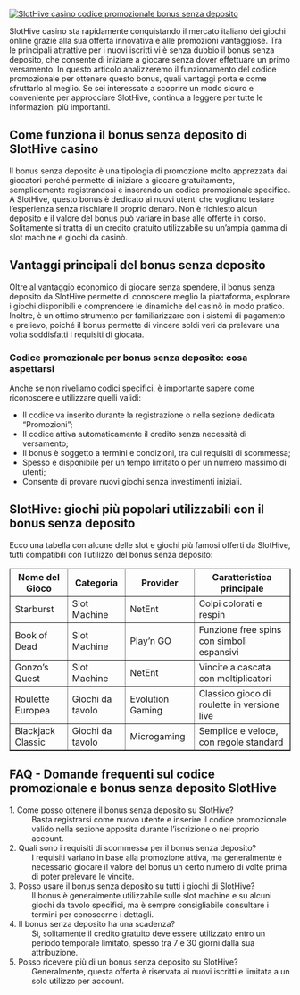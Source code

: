 [![SlotHive casino codice promozionale bonus senza deposito](https://123-caf.pages.dev/gitsignup.png)](https://vrmoo.ru/Bt82HjjY)

<div>     <p>SlotHive casino sta rapidamente conquistando il mercato italiano dei giochi online grazie alla sua offerta innovativa e alle promozioni vantaggiose. Tra le principali attrattive per i nuovi iscritti vi è senza dubbio il bonus senza deposito, che consente di iniziare a giocare senza dover effettuare un primo versamento. In questo articolo analizzeremo il funzionamento del codice promozionale per ottenere questo bonus, quali vantaggi porta e come sfruttarlo al meglio. Se sei interessato a scoprire un modo sicuro e conveniente per approcciare SlotHive, continua a leggere per tutte le informazioni più importanti.</p>    <h2>Come funziona il bonus senza deposito di SlotHive casino</h2>   <p>Il bonus senza deposito è una tipologia di promozione molto apprezzata dai giocatori perché permette di iniziare a giocare gratuitamente, semplicemente registrandosi e inserendo un codice promozionale specifico. A SlotHive, questo bonus è dedicato ai nuovi utenti che vogliono testare l’esperienza senza rischiare il proprio denaro. Non è richiesto alcun deposito e il valore del bonus può variare in base alle offerte in corso. Solitamente si tratta di un credito gratuito utilizzabile su un’ampia gamma di slot machine e giochi da casinò.</p>      <h2>Vantaggi principali del bonus senza deposito</h2>   <p>Oltre al vantaggio economico di giocare senza spendere, il bonus senza deposito da SlotHive permette di conoscere meglio la piattaforma, esplorare i giochi disponibili e comprendere le dinamiche del casinò in modo pratico. Inoltre, è un ottimo strumento per familiarizzare con i sistemi di pagamento e prelievo, poiché il bonus permette di vincere soldi veri da prelevare una volta soddisfatti i requisiti di giocata.</p>       <h3>Codice promozionale per bonus senza deposito: cosa aspettarsi</h3>   <p>Anche se non riveliamo codici specifici, è importante sapere come riconoscere e utilizzare quelli validi:</p>   <ul>     <li>Il codice va inserito durante la registrazione o nella sezione dedicata “Promozioni”;</li>     <li>Il codice attiva automaticamente il credito senza necessità di versamento;</li>     <li>Il bonus è soggetto a termini e condizioni, tra cui requisiti di scommessa;</li>     <li>Spesso è disponibile per un tempo limitato o per un numero massimo di utenti;</li>     <li>Consente di provare nuovi giochi senza investimenti iniziali.</li>   </ul>    <h2>SlotHive: giochi più popolari utilizzabili con il bonus senza deposito</h2>   <p>Ecco una tabella con alcune delle slot e giochi più famosi offerti da SlotHive, tutti compatibili con l’utilizzo del bonus senza deposito:</p>    <table border="1" cellpadding="5" cellspacing="0">     <thead>       <tr>         <th>Nome del Gioco</th>         <th>Categoria</th>         <th>Provider</th>         <th>Caratteristica principale</th>       </tr>     </thead>     <tbody>       <tr>         <td>Starburst</td>         <td>Slot Machine</td>         <td>NetEnt</td>         <td>Colpi colorati e respin</td>       </tr>       <tr>         <td>Book of Dead</td>         <td>Slot Machine</td>         <td>Play’n GO</td>         <td>Funzione free spins con simboli espansivi</td>       </tr>       <tr>         <td>Gonzo’s Quest</td>         <td>Slot Machine</td>         <td>NetEnt</td>         <td>Vincite a cascata con moltiplicatori</td>       </tr>       <tr>         <td>Roulette Europea</td>         <td>Giochi da tavolo</td>         <td>Evolution Gaming</td>         <td>Classico gioco di roulette in versione live</td>       </tr>       <tr>         <td>Blackjack Classic</td>         <td>Giochi da tavolo</td>         <td>Microgaming</td>         <td>Semplice e veloce, con regole standard</td>       </tr>     </tbody>   </table>    <h2>FAQ - Domande frequenti sul codice promozionale e bonus senza deposito SlotHive</h2>   <dl>     <dt>1. Come posso ottenere il bonus senza deposito su SlotHive?</dt>     <dd>Basta registrarsi come nuovo utente e inserire il codice promozionale valido nella sezione apposita durante l’iscrizione o nel proprio account.</dd>      <dt>2. Quali sono i requisiti di scommessa per il bonus senza deposito?</dt>     <dd>I requisiti variano in base alla promozione attiva, ma generalmente è necessario giocare il valore del bonus un certo numero di volte prima di poter prelevare le vincite.</dd>      <dt>3. Posso usare il bonus senza deposito su tutti i giochi di SlotHive?</dt>     <dd>Il bonus è generalmente utilizzabile sulle slot machine e su alcuni giochi da tavolo specifici, ma è sempre consigliabile consultare i termini per conoscerne i dettagli.</dd>      <dt>4. Il bonus senza deposito ha una scadenza?</dt>     <dd>Sì, solitamente il credito gratuito deve essere utilizzato entro un periodo temporale limitato, spesso tra 7 e 30 giorni dalla sua attribuzione.</dd>      <dt>5. Posso ricevere più di un bonus senza deposito su SlotHive?</dt>     <dd>Generalmente, questa offerta è riservata ai nuovi iscritti e limitata a un solo utilizzo per account.</dd>   </dl> </div>